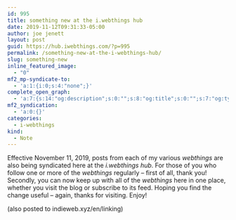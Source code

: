 ```yaml
---
id: 995
title: something new at the i.webthings hub
date: 2019-11-12T09:31:33-05:00
author: joe jenett
layout: post
guid: https://hub.iwebthings.com/?p=995
permalink: /something-new-at-the-i-webthings-hub/
slug: something-new
inline_featured_image:
  - "0"
mf2_mp-syndicate-to:
  - 'a:1:{i:0;s:4:"none";}'
complete_open_graph:
  - 'a:7:{s:14:"og:description";s:0:"";s:8:"og:title";s:0:"";s:7:"og:type";s:0:"";s:12:"twitter:card";s:7:"summary";s:15:"twitter:creator";s:0:"";s:19:"twitter:description";s:0:"";s:8:"og:image";s:0:"";}'
mf2_syndication:
  - 'a:0:{}'
categories:
  - i-webthings
kind:
  - Note
---
```

Effective November 11, 2019, posts from each of my various _webthings_ are also being syndicated here at the _i.webthings hub_. For those of you who follow one or more of the _webthings_ regularly &ndash; first of all, thank you! Secondly, you can now keep up with all of the _webthings_ here in one place, whether you visit the blog or subscribe to its feed. Hoping you find the change useful &ndash; again, thanks for visiting. Enjoy!

<div class="syndy">
  (also posted to <a class="u-syndication" title="site gone? 04/17/23">indieweb.xyz/en/linking</a>)
</div>


